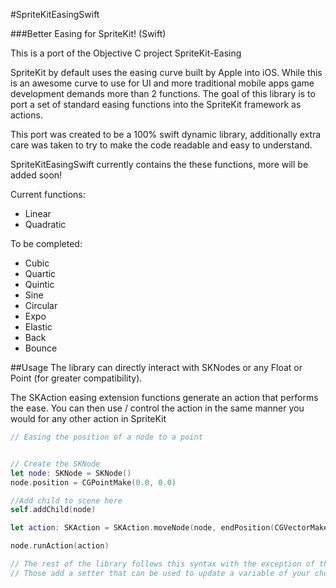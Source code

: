 #SpriteKitEasingSwift

###Better Easing for SpriteKit! (Swift)

This is a port of the Objective C project SpriteKit-Easing

SpriteKit by default uses the easing curve built by Apple into iOS. While this is an awesome curve to use for UI and more traditional mobile apps game development demands more than 2 functions. The goal of this library is to port a set of standard easing functions into the SpriteKit framework as actions.

This port was created to be a 100% swift dynamic library, additionally extra care was taken to try to make the code readable and easy to understand. 

SpriteKitEasingSwift currently contains the these functions, more will be added soon!

Current functions:
* Linear 
* Quadratic 

To be completed:
* Cubic 
* Quartic 
* Quintic 
* Sine 
* Circular 
* Expo 
* Elastic 
* Back 
* Bounce 

##Usage
The library can directly interact with SKNodes or any Float or Point (for greater compatibility).

The SKAction easing extension functions generate an action that performs the ease. You can then use / control the action in the same manner you would for any other action in SpriteKit

```Swift
// Easing the position of a node to a point


// Create the SKNode
let node: SKNode = SKNode()
node.position = CGPointMake(0.0, 0.0)

//Add child to scene here
self.addChild(node)

let action: SKAction = SKAction.moveNode(node, endPosition(CGVectorMake(100.0,100.0), curveType: CurveType.CurveTypeQuadratic, mode: EasingMode.EaseOut duration: 0.5)

node.runAction(action)

// The rest of the library follows this syntax with the exception of the Float and Point
// Those add a setter that can be used to update a variable of your choice as the action updates
```





